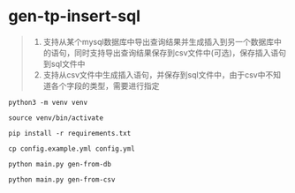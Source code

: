 # gen-tp-insert-sql

> 1. 支持从某个mysql数据库中导出查询结果并生成插入到另一个数据库中的语句，同时支持导出查询结果保存到csv文件中(可选)，保存插入语句到sql文件中
> 2. 支持从csv文件中生成插入语句，并保存到sql文件中，由于csv中不知道各个字段的类型，需要进行指定

```
python3 -m venv venv

source venv/bin/activate

pip install -r requirements.txt

cp config.example.yml config.yml

python main.py gen-from-db

python main.py gen-from-csv
```
